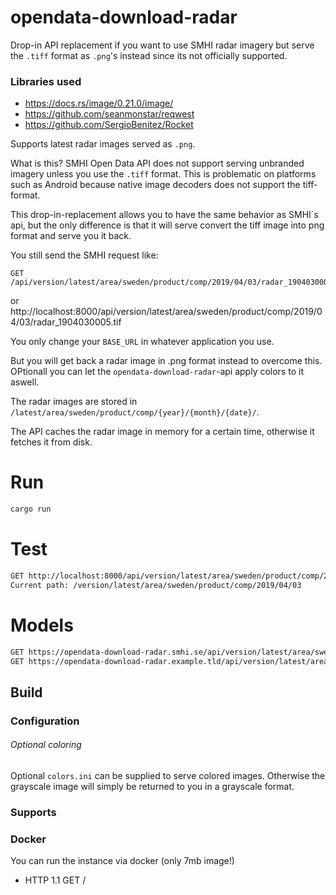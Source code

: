 # opendata-download-radar
Drop-in API replacement if you want to use SMHI radar imagery
but serve the `.tiff` format as `.png`'s instead since its
not officially supported.

### Libraries used
* https://docs.rs/image/0.21.0/image/
* https://github.com/seanmonstar/reqwest
* https://github.com/SergioBenitez/Rocket

Supports latest radar images served as `.png`.

What is this?
SMHI Open Data API does not support serving unbranded imagery unless
you use the `.tiff` format. This is problematic on platforms
such as Android because native image decoders does not support
the tiff-format.

This drop-in-replacement allows you to have the same behavior as SMHI`s api,
but the only difference is that it will serve convert the tiff image into
png format and serve you it back.

You still send the SMHI request like: 

```
GET /api/version/latest/area/sweden/product/comp/2019/04/03/radar_1904030005.tif
```

or http://localhost:8000/api/version/latest/area/sweden/product/comp/2019/04/03/radar_1904030005.tif

You only change your `BASE_URL` in whatever application you use.

But you will get back a radar image in .png format instead to overcome this.
OPtionall you can let the `opendata-download-radar`-api apply colors to it aswell.

The radar images are stored in `/latest/area/sweden/product/comp/{year}/{month}/{date}/`.

The API caches the radar image in memory for a certain time, otherwise it fetches it
from disk.

# Run
```sh
cargo run
```

# Test
```sh
GET http://localhost:8000/api/version/latest/area/sweden/product/comp/2019/04/03
Current path: /version/latest/area/sweden/product/comp/2019/04/03
```

# Models

```sh
GET https://opendata-download-radar.smhi.se/api/version/latest/area/sweden/product/comp/2019/04/03/radar_0810010000.png
GET https://opendata-download-radar.example.tld/api/version/latest/area/sweden/product/comp/{year}/{month}/{date}/{radar}_{date}.png
```

## Build

### Configuration
###### Optional coloring
Optional `colors.ini` can be supplied to serve colored images.
Otherwise the grayscale image will simply be returned to you
in a grayscale format.

### Supports


### Docker
You can run the instance via docker (only 7mb image!)

* HTTP 1.1
	GET /
